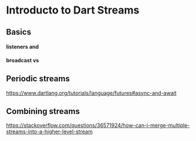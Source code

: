 # Introducto to Dart Streams

## Basics


#### listeners and 


#### broadcast vs 


## Periodic streams

https://www.dartlang.org/tutorials/language/futures#async-and-await


## Combining streams

https://stackoverflow.com/questions/36571924/how-can-i-merge-multiple-streams-into-a-higher-level-stream